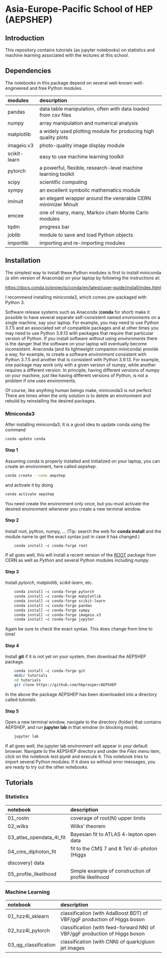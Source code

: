# Asia-Europe-Pacific School of HEP (AEPSHEP)
## Introduction
This repository contains tutorials (as jupyter notebooks) on
statistics and machine learning associated with the lectures at this
school. 


## Dependencies
The notebooks in this package depend on several well-known
well-engineered and free Python modules.

| __modules__   | __description__     |
| :---          | :---        |
| pandas        | data table manipulation, often with data loaded from csv files |
| numpy         | array manipulation and numerical analysis      |
| matplotlib    | a widely used plotting module for producing high quality plots |
| imageio.v3      | photo-quality image display module |
| scikit-learn  | easy to use machine learning toolkit |
| pytorch       | a powerful, flexible, research-level machine learning toolkit |
| scipy         | scientific computing    |
| sympy        | an excellent symbolic mathematics module |
| iminuit | an elegant wrapper around the venerable CERN minimizer Minuit |
| emcee | one of many, many, Markov chain Monte Carlo modules |
| tqdm         | progress bar |
| joblib | module to save and load Python objects |
| importlib | importing and re-importing modules |


##  Installation
The simplest way to install these Python modules is first to install miniconda (a slim version of Anaconda) on your laptop by following the instructions at:

https://docs.conda.io/projects/conda/en/latest/user-guide/install/index.html

I recommend installing miniconda3, which comes pre-packaged with Python 3.

Software release systems such as Anaconda (__conda__ for short) make
it possible to have several separate self-consistent named
*environments* on a single machine, say your laptop. For example, you
may need to use Python 3.7.5 and an associated set of compatible
packages and at other times you may need to use Python 3.9.13 with
packages that require that particular version of Python.  If you install software without using *environments* there is
the danger that the software on your laptop will eventually become
inconsistent. Anaconda (and its lightweight companion miniconda)
provide a way, for example, to create a software *environment*
consistent with Python 3.7.5 and another that is consistent with
Python 3.9.13.  For example,
one package may work only with a given version of numpy, while another
requires a different version. In principle, having different versions of numpy on
your machine, just
like having different versions of Python, is not a problem if one uses
environments.

Of course, like anything human beings make, miniconda3 is not
perfect. There are times when the only solution is to delete an
environment and rebuild by reinstalling the desired packages.

### Miniconda3

After installing miniconda3, It is a good idea to update conda using the command
```bash
conda update conda
```
#### Step 1 
Assuming conda is properly installed and initialized on your laptop, you can create an environment, here called *aepshep*. 
```bash
conda create --name aepshep
```
and activate it by doing
```bash
conda activate aepshep
```
You need create the environment only once, but you must activate the desired environment whenever you create a new terminal window.

#### Step 2 
Install root, python, numpy, … (Tip: search the web for **conda install** and the
module name to get the exact syntax just in case it has changed.)
```
	conda install –c conda-forge root
```
If all goes well, this will install a recent version of the [ROOT](https://root.cern.ch) package from CERN as well as *Python* and several Python modules including *numpy*.

#### Step 3
Install *pytorch*, *matplotlib*, *scikit-learn*, etc.
```bash
	conda install –c conda-forge pytorch
	conda install –c conda-forge matplotlib
	conda install –c conda-forge scikit-learn
	conda install –c conda-forge pandas
	conda install –c conda-forge sympy
	conda install –c conda-forge imageio.v3
	conda install –c conda-forge jupyter
```
Again be sure to check the exact syntax. This does change from time to time!

#### Step 4
Install __git__ if it is not yet on your system, then download the AEPSHEP package.
```bash
	conda install –c conda-forge git
	mkdir tutorials
	cd tutorials
	git clone https://github.com/hbprosper/AEPSHEP
```
In the above the package AEPSHEP has been downloaded into a directory called *tutorials*.

#### Step 5

Open a new terminal window, navigate to the directory (folder) that contains AEPSHEP, and run  **jupyter lab** in that window (in blocking mode).
```bash
	jupyter lab
```
If all goes well, the jupyter lab environment will appear in your default browser. 
Navigate to the AEPSHEP directory and under the *Files* menu item, click on the notebook *test.ipynb* and execute it. This notebook tries to import several Python modules. If it does so without error messages, you are ready to try out the other notebooks.


## Tutorials

### Statistics
| __notebook__   | __description__     |
| :---          | :---        |
| 01_rootn         | coverage of root(N) upper limits     |
| 02_wilks    | Wilks' theorem |
| 03_atlas_opendata_4l_fit | Bayesian fit to ATLAS 4-lepton open data |
|04_cms_diphoton_fit | fit to the CMS 7 and 8 TeV di-photon (Higgs
discovery) data |
| 05_profile_likelihood | Simple example of construction of profile likelihood |


### Machine Learning
| __notebook__   | __description__     |
| :---          | :---        |
| 01_hzz4l_sklearn | classification (with AdaBoost BDT) of VBF/ggF production of Higgs boson |
| 02_hzz4l_pytorch| classification (with feed-forward NN) of VBF/ggF production of Higgs boson|
| 03_qg_classification | classification (with CNN) of quark/gluon jet images|
